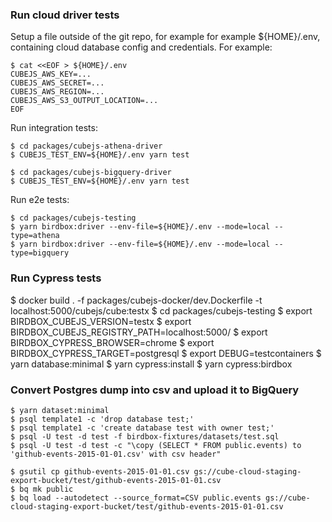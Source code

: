 ### Run cloud driver tests

Setup a file outside of the git repo, for example for example ${HOME}/.env, containing cloud database config and
credentials. For example:

```shell
$ cat <<EOF > ${HOME}/.env
CUBEJS_AWS_KEY=...
CUBEJS_AWS_SECRET=...
CUBEJS_AWS_REGION=...
CUBEJS_AWS_S3_OUTPUT_LOCATION=...
EOF
```

Run integration tests:

```shell
$ cd packages/cubejs-athena-driver
$ CUBEJS_TEST_ENV=${HOME}/.env yarn test

$ cd packages/cubejs-bigquery-driver
$ CUBEJS_TEST_ENV=${HOME}/.env yarn test
```

Run e2e tests:

```shell
$ cd packages/cubejs-testing
$ yarn birdbox:driver --env-file=${HOME}/.env --mode=local --type=athena
$ yarn birdbox:driver --env-file=${HOME}/.env --mode=local --type=bigquery
```

### Run Cypress tests

$ docker build . -f packages/cubejs-docker/dev.Dockerfile -t localhost:5000/cubejs/cube:testx
$ cd packages/cubejs-testing
$ export BIRDBOX_CUBEJS_VERSION=testx
$ export BIRDBOX_CUBEJS_REGISTRY_PATH=localhost:5000/
$ export BIRDBOX_CYPRESS_BROWSER=chrome
$ export BIRDBOX_CYPRESS_TARGET=postgresql
$ export DEBUG=testcontainers
$ yarn database:minimal
$ yarn cypress:install
$ yarn cypress:birdbox

### Convert Postgres dump into csv and upload it to BigQuery

```shell
$ yarn dataset:minimal
$ psql template1 -c 'drop database test;'  
$ psql template1 -c 'create database test with owner test;'
$ psql -U test -d test -f birdbox-fixtures/datasets/test.sql
$ psql -U test -d test -c "\copy (SELECT * FROM public.events) to 'github-events-2015-01-01.csv' with csv header"

$ gsutil cp github-events-2015-01-01.csv gs://cube-cloud-staging-export-bucket/test/github-events-2015-01-01.csv
$ bq mk public
$ bq load --autodetect --source_format=CSV public.events gs://cube-cloud-staging-export-bucket/test/github-events-2015-01-01.csv
```
